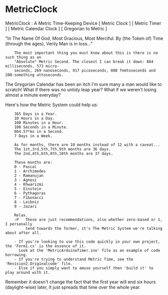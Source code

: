 # MetricClock
MetricClock : A Metric Time-Keeping Device [ Metric Clock ] [ Metric Timer ] [ Metric Calendar Clock ] [ Gregorian to Metric ]

"In The Name Of God, Most Gracious, Most Merciful.
By (the Token of) Time (through the ages), Verily Man is in loss..."

        The most important thing you must know about this is there is no such thing as an
        "Absolute" Metric Second. The closest I can break it down: 864 milliseconds, 573 micro-
        seconds, 269 nanoseconds, 917 picoseconds, 808 femtoseconds and 200-something attoseconds.

The Gregorian Calendar has been an itch I'm sure many a man would like to scratch!
What if there was no untidy leap year? What if we weren't losing almost a minute everyday?

Here's how the Metric System could help us:

        365 Days in a Year.
        10 Hours in a Day.
        100 Minutes in a Hour.
        100 Seconds in a Minute.
        864.57*ms in a Second.
        7 Days in a Week.
        
        As for months, there are 10 months instead of 12 with a caveat...
        The 1st,3rd,5th,7th,9th months are 36 days.
        The 2nd,4th,6th,8th,10th months are 37 days.

        These months are:
        0 - Pascal
        1 - Archimedes
        2 - Ramanujan
        3 - Agnesi
        4 - Khwarizmi
        5 - Einstein
        6 - Pythagoras
        7 - Fibonacci
        8 - Leibniz
        9 - Jazari

        Relax.
        :P   These are just recommendations, also whether zero-based or 1, I personally
             tend towards the former, it's The Metric System we're talking about after all.

        - If you're looking to use this code quickly in your own project, the 'Form1.cs' is the essence of it.
          Look at the 'MetricArduinoTimer.ino' file as an example of code borrowing.
        - If you're trying to understand Metric Time, see the 'Revision2.Originalcode' file.
        - Else if you simply want to amuse yourself then 'build it' to play around with it.
        
Remember it doesn't change the fact that the first year will end six hours (daylight-wise) later,
It just spreads that time over the whole year.
